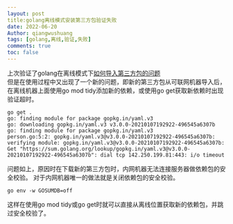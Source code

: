 ```yaml
---
layout: post
title:golang离线模式安装第三方包验证失败
date: 2022-06-20
Author: qiangwushuang 
tags: [golang,离线,验证,失败]
comments: true
toc: false
---
```


上次验证了golang在离线模式下[如何导入第三方包的问题](https://q.devfun.pw/golang%E7%A6%BB%E7%BA%BF%E7%8E%AF%E5%A2%83%E5%AE%89%E8%A3%85%E4%BE%9D%E8%B5%96%E5%8C%85/)  
但是在使用过程中又出现了一个新的问题，即新的第三方包从可联网机器导入后，在离线机器上面使用go mod tidy添加新的依赖，或使用go get获取新依赖时出现验证超时。
```shell
go get .
go: finding module for package gopkg.in/yaml.v3
go: downloading gopkg.in/yaml.v3 v3.0.0-20210107192922-496545a6307b
go: finding module for package gopkg.in/yaml.v3
person.go:5:2: gopkg.in/yaml.v3@v3.0.0-20210107192922-496545a6307b: verifying module: gopkg.in/yaml.v3@v3.0.0-20210107192922-496545a6307b: Get "https://sum.golang.org/lookup/gopkg.in/yaml.v3@v3.0.0-20210107192922-496545a6307b": dial tcp 142.250.199.81:443: i/o timeout
```
问题如上，原因时在下载新的第三方包时，内网机器无法连接服务器做依赖包的安全校验。
对于内网机器唯一的做法就是关闭依赖包的安全校验。
```shell
go env -w GOSUMDB=off
```
这样在使用go mod tidy或go get时就可以直接从离线位置获取新的依赖包，并跳过安全校验了。